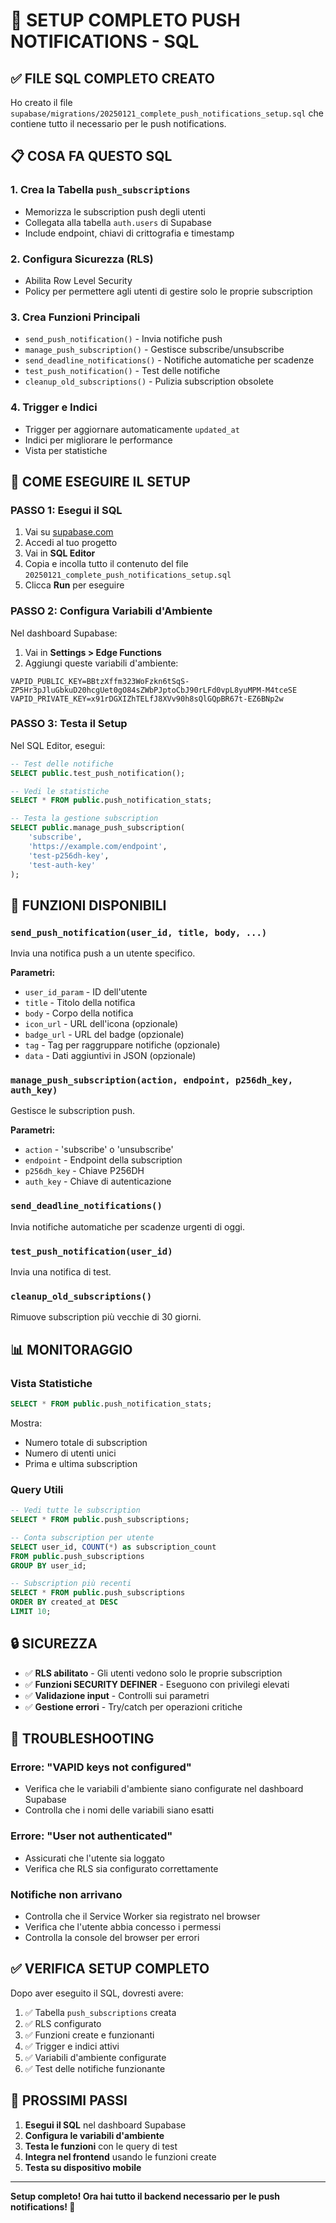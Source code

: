 # 🚀 SETUP COMPLETO PUSH NOTIFICATIONS - SQL

## ✅ **FILE SQL COMPLETO CREATO**

Ho creato il file `supabase/migrations/20250121_complete_push_notifications_setup.sql` che contiene tutto il necessario per le push notifications.

## 📋 **COSA FA QUESTO SQL**

### **1. Crea la Tabella `push_subscriptions`**
- Memorizza le subscription push degli utenti
- Collegata alla tabella `auth.users` di Supabase
- Include endpoint, chiavi di crittografia e timestamp

### **2. Configura Sicurezza (RLS)**
- Abilita Row Level Security
- Policy per permettere agli utenti di gestire solo le proprie subscription

### **3. Crea Funzioni Principali**
- `send_push_notification()` - Invia notifiche push
- `manage_push_subscription()` - Gestisce subscribe/unsubscribe
- `send_deadline_notifications()` - Notifiche automatiche per scadenze
- `test_push_notification()` - Test delle notifiche
- `cleanup_old_subscriptions()` - Pulizia subscription obsolete

### **4. Trigger e Indici**
- Trigger per aggiornare automaticamente `updated_at`
- Indici per migliorare le performance
- Vista per statistiche

## 🔧 **COME ESEGUIRE IL SETUP**

### **PASSO 1: Esegui il SQL**
1. Vai su [supabase.com](https://supabase.com)
2. Accedi al tuo progetto
3. Vai in **SQL Editor**
4. Copia e incolla tutto il contenuto del file `20250121_complete_push_notifications_setup.sql`
5. Clicca **Run** per eseguire

### **PASSO 2: Configura Variabili d'Ambiente**
Nel dashboard Supabase:
1. Vai in **Settings > Edge Functions**
2. Aggiungi queste variabili d'ambiente:

```
VAPID_PUBLIC_KEY=BBtzXffm323WoFzkn6tSqS-ZP5Hr3pJluGbkuD20hcgUet0gO84sZWbPJptoCbJ90rLFd0vpL8yuMPM-M4tceSE
VAPID_PRIVATE_KEY=x91rDGXIZhTELfJ8XVv90h8sQlGQpBR67t-EZ6BNp2w
```

### **PASSO 3: Testa il Setup**
Nel SQL Editor, esegui:

```sql
-- Test delle notifiche
SELECT public.test_push_notification();

-- Vedi le statistiche
SELECT * FROM public.push_notification_stats;

-- Testa la gestione subscription
SELECT public.manage_push_subscription(
    'subscribe',
    'https://example.com/endpoint',
    'test-p256dh-key',
    'test-auth-key'
);
```

## 🎯 **FUNZIONI DISPONIBILI**

### **`send_push_notification(user_id, title, body, ...)`**
Invia una notifica push a un utente specifico.

**Parametri:**
- `user_id_param` - ID dell'utente
- `title` - Titolo della notifica
- `body` - Corpo della notifica
- `icon_url` - URL dell'icona (opzionale)
- `badge_url` - URL del badge (opzionale)
- `tag` - Tag per raggruppare notifiche (opzionale)
- `data` - Dati aggiuntivi in JSON (opzionale)

### **`manage_push_subscription(action, endpoint, p256dh_key, auth_key)`**
Gestisce le subscription push.

**Parametri:**
- `action` - 'subscribe' o 'unsubscribe'
- `endpoint` - Endpoint della subscription
- `p256dh_key` - Chiave P256DH
- `auth_key` - Chiave di autenticazione

### **`send_deadline_notifications()`**
Invia notifiche automatiche per scadenze urgenti di oggi.

### **`test_push_notification(user_id)`**
Invia una notifica di test.

### **`cleanup_old_subscriptions()`**
Rimuove subscription più vecchie di 30 giorni.

## 📊 **MONITORAGGIO**

### **Vista Statistiche**
```sql
SELECT * FROM public.push_notification_stats;
```

Mostra:
- Numero totale di subscription
- Numero di utenti unici
- Prima e ultima subscription

### **Query Utili**
```sql
-- Vedi tutte le subscription
SELECT * FROM public.push_subscriptions;

-- Conta subscription per utente
SELECT user_id, COUNT(*) as subscription_count 
FROM public.push_subscriptions 
GROUP BY user_id;

-- Subscription più recenti
SELECT * FROM public.push_subscriptions 
ORDER BY created_at DESC 
LIMIT 10;
```

## 🔒 **SICUREZZA**

- ✅ **RLS abilitato** - Gli utenti vedono solo le proprie subscription
- ✅ **Funzioni SECURITY DEFINER** - Eseguono con privilegi elevati
- ✅ **Validazione input** - Controlli sui parametri
- ✅ **Gestione errori** - Try/catch per operazioni critiche

## 🚨 **TROUBLESHOOTING**

### **Errore: "VAPID keys not configured"**
- Verifica che le variabili d'ambiente siano configurate nel dashboard Supabase
- Controlla che i nomi delle variabili siano esatti

### **Errore: "User not authenticated"**
- Assicurati che l'utente sia loggato
- Verifica che RLS sia configurato correttamente

### **Notifiche non arrivano**
- Controlla che il Service Worker sia registrato nel browser
- Verifica che l'utente abbia concesso i permessi
- Controlla la console del browser per errori

## ✅ **VERIFICA SETUP COMPLETO**

Dopo aver eseguito il SQL, dovresti avere:

1. ✅ Tabella `push_subscriptions` creata
2. ✅ RLS configurato
3. ✅ Funzioni create e funzionanti
4. ✅ Trigger e indici attivi
5. ✅ Variabili d'ambiente configurate
6. ✅ Test delle notifiche funzionante

## 🎉 **PROSSIMI PASSI**

1. **Esegui il SQL** nel dashboard Supabase
2. **Configura le variabili d'ambiente**
3. **Testa le funzioni** con le query di test
4. **Integra nel frontend** usando le funzioni create
5. **Testa su dispositivo mobile**

---

**Setup completo! Ora hai tutto il backend necessario per le push notifications! 🚀**
